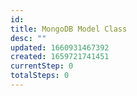 ```yaml
---
id:
title: MongoDB Model Class
desc: ""
updated: 1660931467392
created: 1659721741451
currentStep: 0
totalSteps: 0
---
```

